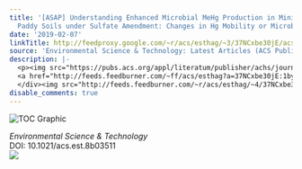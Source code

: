 ```yaml
---
title: '[ASAP] Understanding Enhanced Microbial MeHg Production in Mining-Contaminated
  Paddy Soils under Sulfate Amendment: Changes in Hg Mobility or Microbial Methylators?'
date: '2019-02-07'
linkTitle: http://feedproxy.google.com/~r/acs/esthag/~3/37NCxbe30jE/acs.est.8b03511
source: 'Environmental Science & Technology: Latest Articles (ACS Publications)'
description: |-
  <p><img src="https://pubs.acs.org/appl/literatum/publisher/achs/journals/content/esthag/0/esthag.ahead-of-print/acs.est.8b03511/20190207/images/medium/es-2018-03511h_0004.gif" alt="TOC Graphic"/></p><div><cite>Environmental Science & Technology</cite></div><div>DOI: 10.1021/acs.est.8b03511</div><div class="feedflare">
  <a href="http://feeds.feedburner.com/~ff/acs/esthag?a=37NCxbe30jE:1byY3pFY3hM:yIl2AUoC8zA"><img src="http://feeds.feedburner.com/~ff/acs/esthag?d=yIl2AUoC8zA" border="0"></img></a>
  </div><img src="http://feeds.feedburner.com/~r/acs/esthag/~4/37NCxbe30jE" height="1" width="1" ...
disable_comments: true
---
```

<p><img src="https://pubs.acs.org/appl/literatum/publisher/achs/journals/content/esthag/0/esthag.ahead-of-print/acs.est.8b03511/20190207/images/medium/es-2018-03511h_0004.gif" alt="TOC Graphic"/></p><div><cite>Environmental Science & Technology</cite></div><div>DOI: 10.1021/acs.est.8b03511</div><div class="feedflare">
<a href="http://feeds.feedburner.com/~ff/acs/esthag?a=37NCxbe30jE:1byY3pFY3hM:yIl2AUoC8zA"><img src="http://feeds.feedburner.com/~ff/acs/esthag?d=yIl2AUoC8zA" border="0"></img></a>
</div><img src="http://feeds.feedburner.com/~r/acs/esthag/~4/37NCxbe30jE" height="1" width="1" ...